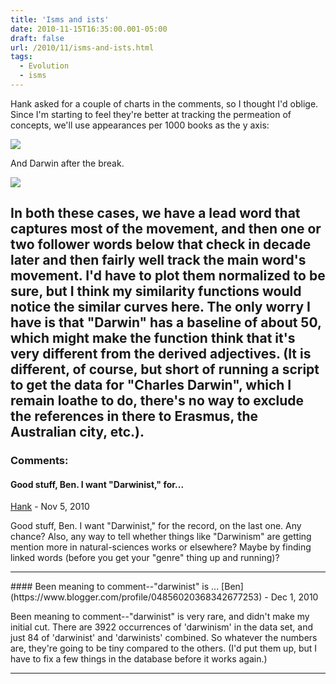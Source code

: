 ```yaml
---
title: 'Isms and ists'
date: 2010-11-15T16:35:00.001-05:00
draft: false
url: /2010/11/isms-and-ists.html
tags:
  - Evolution
  - isms
---
```


Hank asked for a couple of charts in the comments, so I thought I'd oblige. Since I'm starting to feel they're better at tracking the permeation of concepts, we'll use appearances per 1000 books as the y axis:

[![](http://4.bp.blogspot.com/_Pge31alC_E8/TOGmlYVrXdI/AAAAAAAACGM/U8HqTRwTAas/s1600/sociology+sociologist.png)](http://4.bp.blogspot.com/_Pge31alC_E8/TOGmlYVrXdI/AAAAAAAACGM/U8HqTRwTAas/s1600/sociology+sociologist.png)

And Darwin after the break.

[![](http://1.bp.blogspot.com/_Pge31alC_E8/TOGmq-VCTVI/AAAAAAAACGQ/VVv0IMdVL1s/s1600/darwinism+darwinian+darwin.png)](http://1.bp.blogspot.com/_Pge31alC_E8/TOGmq-VCTVI/AAAAAAAACGQ/VVv0IMdVL1s/s1600/darwinism+darwinian+darwin.png)

## In both these cases, we have a lead word that captures most of the movement, and then one or two follower words below that check in decade later and then fairly well track the main word's movement. I'd have to plot them normalized to be sure, but I think my similarity functions would notice the similar curves here. The only worry I have is that "Darwin" has a baseline of about 50, which might make the function think that it's very different from the derived adjectives. (It is different, of course, but short of running a script to get the data for "Charles Darwin", which I remain loathe to do, there's no way to exclude the references in there to Erasmus, the Australian city, etc.).

### Comments:

#### Good stuff, Ben. I want "Darwinist," for...

[Hank](#) - <time datetime="2010-11-19T13:47:53.466-05:00">Nov 5, 2010</time>

Good stuff, Ben. I want "Darwinist," for the record, on the last one. Any chance? Also, any way to tell whether things like "Darwinism" are getting mention more in natural-sciences works or elsewhere? Maybe by finding linked words (before you get your "genre" thing up and running)?

<hr />
#### Been meaning to comment--"darwinist" is ...
[Ben](https://www.blogger.com/profile/04856020368342677253) - <time datetime="2010-12-06T11:56:53.947-05:00">Dec 1, 2010</time>

Been meaning to comment--"darwinist" is very rare, and didn't make my initial cut. There are 3922 occurrences of 'darwinism' in the data set, and just 84 of 'darwinist' and 'darwinists' combined. So whatever the numbers are, they're going to be tiny compared to the others. (I'd put them up, but I have to fix a few things in the database before it works again.)

<hr />
